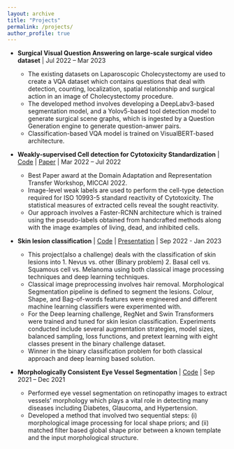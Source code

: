 ```yaml
---
layout: archive
title: "Projects"
permalink: /projects/
author_profile: true
---
```


* **Surgical Visual Question Answering on large-scale surgical video dataset** \| Jul 2022 – Mar 2023
  * The existing datasets on Laparoscopic Cholecystectomy are used to create a VQA dataset which contains
questions that deal with detection, counting, localization, spatial relationship and surgical action in an image of
Cholecystectomy procedure.
  * The developed method involves developing a DeepLabv3-based segmentation model, and a Yolov5-based tool
detection model to generate surgical scene graphs, which is ingested by a Question Generation engine to generate
question-anwer pairs.
  * Classification-based VQA model is trained on VisualBERT-based architecture.

* **Weakly-supervised Cell detection for Cytotoxicity Standardization** \| [Code](https://github.com/manasikattel/SISSI) \| [Paper](https://link.springer.com/chapter/10.1007/978-3-031-16852-9_10) \| Mar 2022 – Jul 2022
  * Best Paper award at the Domain Adaptation and Representation Transfer Workshop, MICCAI 2022.
  * Image-level weak labels are used to perform the cell-type detection required for ISO 10993-5 standard reactivity of
Cytotoxicity. The statistical measures of extracted cells reveal the sought reactivity.
  * Our approach involves a Faster-RCNN architecture which is trained using the pseudo-labels obtained from
handcrafted methods along with the image examples of living, dead, and inhibited cells.

* **Skin lesion classification** \| [Code](https://github.com/manasikattel/skin-lesion-cad) \| [Presentation](/files/CAD_presentation.pdf) \| Sep 2022 - Jan 2023
  * This project(also a challenge) deals with the classification of skin lesions into 1. Nevus vs. other (Binary problem) 2. Basal cell vs. Squamous cell vs. Melanoma using both classical image processing techniques and deep learning techniques. 
  * Classical image preprocessing involves hair removal. Morphological Segmentation pipeline is defined to segment the lesions. Colour, Shape, and Bag-of-words features were engineered and different machine learning classifiers were experimented with.
  * For the Deep learning challenge, RegNet and Swin Transformers were trained and tuned for skin lesion classification. Experiments conducted include several augmentation strategies, model sizes, balanced sampling, loss functions, and pretext learning with eight classes present in the binary challenge dataset.
  * Winner in the binary classification problem for both classical approach and deep learning based solution.


* **Morphologically Consistent Eye Vessel Segmentation** \| [Code](https://github.com/manasikattel/Eye-Vessel-Segmentation) \| Sep 2021 – Dec 2021
  * Performed eye vessel segmentation on retinopathy images to extract vessels’ morphology which plays a vital role
in detecting many diseases including Diabetes, Glaucoma, and Hypertension.
  * Developed a method that involved two sequential steps: (i) morphological image processing for local shape priors;
and (ii) matched filter based global shape prior between a known template and the input morphological structure.
